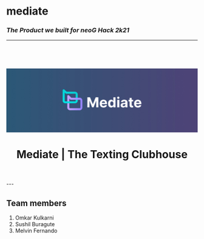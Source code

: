 # mediate

### _The Product we built for neoG Hack 2k21_

---

<h1 align="center">
<br>
  <img src=".github/banner.jpg" alt="Mediate" width="640">
<br>
<br>
Mediate | The Texting Clubhouse
<br>
<br>
</h1>
---

## Team members

1. Omkar Kulkarni
1. Sushil Buragute
1. Melvin Fernando
